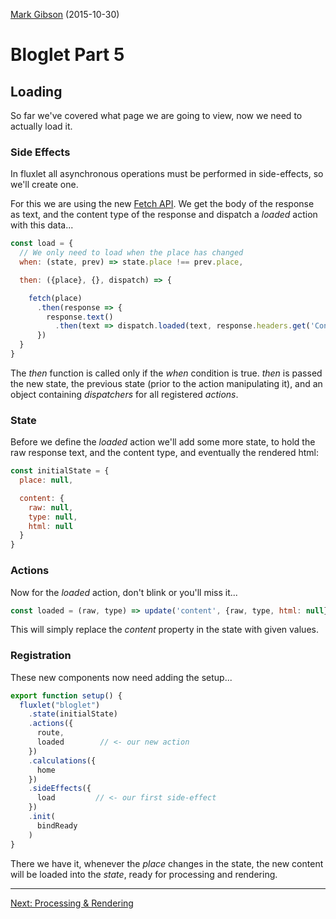 [Mark Gibson](https://github.com/jollytoad) (2015-10-30)

# Bloglet Part 5

## Loading

So far we've covered what page we are going to view, now we need to actually load
it.

### Side Effects

In fluxlet all asynchronous operations must be performed in side-effects, so
we'll create one.

For this we are using the new [Fetch API](https://fetch.spec.whatwg.org/).
We get the body of the response as text, and the content type of the response
and dispatch a *loaded* action with this data...

```js
const load = {
  // We only need to load when the place has changed
  when: (state, prev) => state.place !== prev.place,

  then: ({place}, {}, dispatch) => {

    fetch(place)
      .then(response => {
        response.text()
          .then(text => dispatch.loaded(text, response.headers.get('Content-Type')))
      })
  }
}
```

The *then* function is called only if the *when* condition is true. *then* is
passed the new state, the previous state (prior to the action manipulating it),
and an object containing *dispatchers* for all registered *actions*.

### State

Before we define the *loaded* action we'll add some more state, to hold the raw
response text, and the content type, and eventually the rendered html:

```js
const initialState = {
  place: null,

  content: {
    raw: null,
    type: null,
    html: null
  }
}
```

### Actions

Now for the *loaded* action, don't blink or you'll miss it...

```js
const loaded = (raw, type) => update('content', {raw, type, html: null})
```

This will simply replace the *content* property in the state with given values.

### Registration

These new components now need adding the setup...

```js
export function setup() {
  fluxlet("bloglet")
    .state(initialState)
    .actions({
      route,
      loaded        // <- our new action
    })
    .calculations({
      home
    })
    .sideEffects({
      load         // <- our first side-effect
    })
    .init(
      bindReady
    )
}
```

There we have it, whenever the *place* changes in the state, the new content
will be loaded into the *state*, ready for processing and rendering.

---
[Next: Processing & Rendering](pages/bloglet-6.md)
